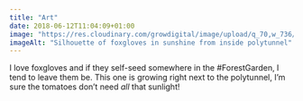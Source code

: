 ```yaml
---
title: "Art"
date: 2018-06-12T11:04:09+01:00
image: "https://res.cloudinary.com/growdigital/image/upload/q_70,w_736/v1544219659/foxgloves-28863379968.jpg"
imageAlt: "Silhouette of foxgloves in sunshine from inside polytunnel"
---
```


I love foxgloves and if they self-seed somewhere in the #ForestGarden, I tend to leave them be. This one is growing right next to the polytunnel, I’m sure the tomatoes don’t need _all_ that sunlight!
